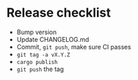# Release checklist

- Bump version
- Update CHANGELOG.md
- Commit, `git push`, make sure CI passes
- `git tag -a vX.Y.Z`
- `cargo publish`
- `git push` the tag
